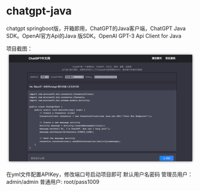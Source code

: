 # chatgpt-java
chatgpt springboot版，开箱即用，ChatGPT的Java客户端，ChatGPT Java SDK。OpenAI官方Api的Java 版SDK。OpenAI GPT-3 Api Client for Java

项目截图：
![img.png](doc/img.png)

在yml文件配置APIKey，修改端口号启动项目即可
默认用户名密码
管理员用户：admin/admin
普通用户: root/pass1009
